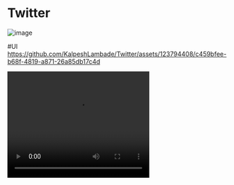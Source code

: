 # Twitter
![image](https://github.com/KalpeshLambade/Twitter/assets/123794408/45aa2854-1d50-4638-9872-39bc613fd949)

#UI
https://github.com/KalpeshLambade/Twitter/assets/123794408/c459bfee-b68f-4819-a871-26a85db17c4d

<video width="320" height="240" controls>
  <source src="https://github.com/KalpeshLambade/Twitter/assets/123794408/c459bfee-b68f-4819-a871-26a85db17c4d" type="video/mp4">
</video>

